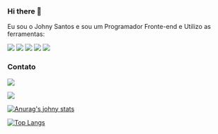 ### Hi there 👋

<!--
**johnysantos22/johnysantos22** is a ✨ _special_ ✨ repository because its `README.md` (this file) appears on your GitHub profile.

Here are some ideas to get you started:

- 🔭 I’m currently working on ...
- 🌱 I’m currently learning ...
- 👯 I’m looking to collaborate on ...
- 🤔 I’m looking for help with ...
- 💬 Ask me about ...
- 📫 How to reach me: ...
- 😄 Pronouns: ...
- ⚡ Fun fact: ...
-->
Eu sou o Johny Santos e sou um Programador Fronte-end e Utilizo as ferramentas:
	
 <img src="https://img.shields.io/badge/HTML5-E34F26?style=for-the-badge&logo=html5&logoColor=white"/>
  <img src="https://img.shields.io/badge/CSS3-1572B6?style=for-the-badge&logo=css3&logoColor=white"/> 
 
 <img src="https://img.shields.io/badge/JavaScript-F7DF1E?style=for-the-badge&logo=javascript&logoColor=black"/>
  <img src="https://img.shields.io/badge/NODE.JS-E34F26?style=for-the-badge&logo=nodejs&logoColor=white"/>
  <img src="https://img.shields.io/badge/REACT-E34F26?style=for-the-badge&logo=react&logoColor=white"/>


### Contato
 <a href="https://wa.me/message/SVFAVTALTZKLL1"><img src="https://img.shields.io/badge/WhatsApp-25D366?style=for-the-badge&logo=whatsapp&logoColor=white" /> </a> 

<a href="https://instagram.com/johnyysantoss?igshid=YmMyMTA2M2Y="><img src="https://img.shields.io/badge/Instagram-E4405F?style=for-the-badge&logo=instagram&logoColor=white"/> </a>

[![Anurag's johny stats](https://github-readme-stats.vercel.app/api?username=johnysantos22)](https://github.com/anuraghazra/github-readme-stats)

[![Top Langs](https://github-readme-stats.vercel.app/api/top-langs/?username=johnysantos22&langs_count=8)](https://github.com/anuraghazra/github-readme-stats)
